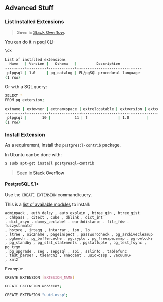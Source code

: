 ## Advanced Stuff

### List Installed Extensions

> Seen in [Stack Overflow](https://stackoverflow.com/questions/21799956/using-psql-how-do-i-list-extensions-installed-in-a-database).

You can do it in psql CLI:

```bash
\dx

List of installed extensions
  Name   | Version |   Schema   |         Description          
---------+---------+------------+------------------------------
 plpgsql | 1.0     | pg_catalog | PL/pgSQL procedural language
(1 row)
```

Or with a SQL query:

```bash
SELECT *
FROM pg_extension;

extname | extowner | extnamespace | extrelocatable | extversion | extconfig | extcondition 
---------+----------+--------------+----------------+------------+-----------+--------------
 plpgsql |       10 |           11 | f              | 1.0        |           | 
(1 row)
```

### Install Extension

As a requirement, install the `postgresql-contrib` package.

In Ubuntu can be done with:

```bash
$ sudo apt-get install postgresql-contrib
```

> Seen in [Stack Overflow](https://stackoverflow.com/questions/9025515/how-do-i-import-modules-or-install-extensions-in-postgresql-9-1)

#### PostgreSQL 9.1+

Use the `CREATE EXTENSION` command/query.

This is a [list of available modules](https://www.postgresql.org/docs/9.1/sql-createextension.html) to install:

```
adminpack , auth_delay , auto_explain , btree_gin , btree_gist
, chkpass , citext , cube , dblink , dict_int
, dict_xsyn , dummy_seclabel , earthdistance , file_fdw , fuzzystrmatch
, hstore , intagg , intarray , isn , lo
, ltree , oid2name , pageinspect , passwordcheck , pg_archivecleanup
, pgbench , pg_buffercache , pgcrypto , pg_freespacemap , pgrowlocks
, pg_standby , pg_stat_statements , pgstattuple , pg_test_fsync , pg_trgm
, pg_upgrade , seg , sepgsql , spi , sslinfo , tablefunc
, test_parser , tsearch2 , unaccent , uuid-ossp , vacuumlo
, xml2
```

Example:

```bash
CREATE EXTENSION [EXTESION_NAME]

CREATE EXTENSION unaccent;

CREATE EXTENSION "uuid-ossp";
```